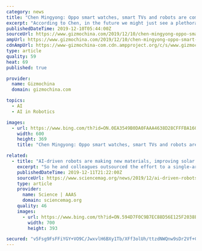 ```yaml
---
category: news
title: "Chen Mingyong: Oppo smart watches, smart TVs and robots are coming soon"
excerpt: "According to Chen, in the future we might just see a plethora of smart devices and gadgets from the company including smartwatches, smart TVs and even robots. This is a much more diverse set ... focusing on 5G /6G technology, artificial intelligence, AR, big data and other cutting-edge technologies like core hardware technologies, software ..."
publishedDateTime: 2019-12-10T05:44:00Z
sourceUrl: https://www.gizmochina.com/2019/12/10/chen-mingyong-oppo-smart-watches-smart-tvs-and-robots-are-coming-soon/
ampUrl: https://www.gizmochina.com/2019/12/10/chen-mingyong-oppo-smart-watches-smart-tvs-and-robots-are-coming-soon/?amp
cdnAmpUrl: https://www-gizmochina-com.cdn.ampproject.org/c/s/www.gizmochina.com/2019/12/10/chen-mingyong-oppo-smart-watches-smart-tvs-and-robots-are-coming-soon/?amp
type: article
quality: 59
heat: 69
published: true

provider:
  name: Gizmochina
  domain: gizmochina.com

topics:
  - AI
  - AI in Robotics

images:
  - url: https://www.bing.com/th?id=ON.0EA3549B0DA0FAAA4638D28CFFFBA160
    width: 600
    height: 369
    title: "Chen Mingyong: Oppo smart watches, smart TVs and robots are coming soon"

related:
  - title: "AI-driven robots are making new materials, improving solar cells and other technologies"
    excerpt: "So he and colleagues outsourced the effort to a single-armed robot overseen by an artificial intelligence (AI) algorithm. Dubbed Ada, the robot mixed different solutions, cast them in films, performed heat treatments and other processing steps, tested the films' conductivity, evaluated their microstructure, and logged the results. The AI ..."
    publishedDateTime: 2019-12-11T21:22:00Z
    sourceUrl: https://www.sciencemag.org/news/2019/12/ai-driven-robots-are-making-new-materials-improving-solar-cells-and-other-technologies
    type: article
    provider:
      name: Science | AAAS
      domain: sciencemag.org
    quality: 46
    images:
      - url: https://www.bing.com/th?id=ON.594D7F0C9B7EC88D56E125F2038E30FD
        width: 700
        height: 393

secured: "v5Fsg9FsFFiYGY+VO9C/JwxvlH6BXy1Tb/XFf3olUh/ttzdNWQnw9sDr2Vf+CJ//j3Gz363FJz4fGbp7XZpgDL9lfwwz997dkTR5zDVQLpAyaTBN2mD1zLxTOHxmqJx13J5eVHTEthO1PF3CDt1sSi9zDTuFQ9qDHoQeEHgzLvWdbpF8szb5ukYErBqCzA89hLDKxgtJwORcetMYlkL5iV2W3v5ZWw0FAwGg1zzqYoxOeE6dd75e94QFfqDP4NeOyy31n3bKhCgp7fzwwxdzHg==;JTFggW3mHb3kwceoK2vxvg=="
---
```


